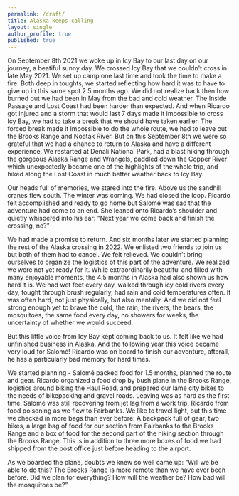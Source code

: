 ```yaml
---
permalink: /draft/
title: Alaska keeps calling
layout: single
author_profile: true
published: true
---
```

On September 8th 2021 we woke up in Icy Bay to our last day on our journey, a beatiful sunny day. We crossed Icy Bay that we couldn't cross in late May 2021. We set up camp one last time and took the time to make a fire. Both deep in toughts, we started reflecting how hard it was to have to give up in this same spot 2.5 months ago. We did not realize back then how burned out we had been in May from the bad and cold weather. The Inside Passage and Lost Coast had been harder than expected. And when Ricardo got injured and a storm that would last 7 days made it impossible to cross Icy Bay, we had to take a break that we should have taken earlier. The forced break made it impossible to do the whole route, we had to leave out the Brooks Range and Noatak River. But on this September 8th we were so grateful that we had a chance to return to Alaska and have a different experience. We restarted at Denali National Park, had a blast hiking through the gorgeous Alaska Range and Wrangels, paddled down the Copper River which unexpectedly became one of the highlights of the whole trip, and hiked along the Lost Coast in much better weather back to Icy Bay. 

Our heads full of memories, we stared into the fire. Above us the sandhill cranes flew south. The winter was coming. We had closed the loop. Ricardo felt accomplished and ready to go home but Salomé was sad that the adventure had come to an end. She leaned onto Ricardo’s shoulder and quietly whispered into his ear: “Next year we come back and finish the crossing, no?”  

We had made a promise to return. And six months later we started planning the rest of the Alaska crossing in 2022. We enlisted two friends to join us but both of them had to cancel. We felt relieved. We couldn’t bring ourselves to organize the logistics of this part of the adventure. We realized we were not yet ready for it. While extraordinarily beautiful and filled with many enjoyable moments, the 4.5 months in Alaska had also shown us how hard it is. We had wet feet every day, walked through icy cold rivers every day, fought through brush regularly, had rain and cold temperatures often. It was often hard, not just physically, but also mentally. And we did not feel strong enough yet to brave the cold, the rain, the rivers, the bears, the mosquitoes, the same food every day, no showers for weeks, the uncertainty of whether we would succeed.

But this little voice from Icy Bay kept coming back to us. It felt like we had unfinished business in Alaska. And the following year this voice became very loud for Salomé! Ricardo was on board to finish our adventure, afterall, he has a particularly bad memory for hard times. 

We started planning -  Salomé packed food for 1.5 months, planned the route and gear. Ricardo organized a food drop by bush plane in the Brooks Range, logistics around biking the Haul Road, and prepared our lame city bikes to the needs of bikepacking and gravel roads. Leaving was as hard as the first time. Salomé was still recovering from jet lag from a work trip, Ricardo from food poisoning as we flew to Fairbanks. We like to travel light, but this time we checked in more bags than ever before: A backpack full of gear, two bikes, a large bag of food for our section from Fairbanks to the Brooks Range and a box of food for the second part of the hiking section through the Brooks Range. This is in addition to three more boxes of food we had shipped from the post office just before heading to the airport. 

As we boarded the plane, doubts we knew so well came up: “Will we be able to do this? The Brooks Range is more remote than we have ever been before. Did we plan for everything? How will the weather be? How bad will the mosquitoes be?” 

<!-- ![August 4: Ready to leave for McCarthy. We did not think back then that we’d stay in that cabin for two weeks a bit more than a month later.]({{site.baseurl}}/assets/images/2022-02-01/August.jpg)

![Admiring the fall colors from the hill above Chisana. When we arrived, all the blueberry bushes were red and the cottonwood tree yellow. When we left, the winter had arrived.]({{site.baseurl}}/assets/images/2022-02-01/FallColors.JPG)

![Breakfast with our host Arthur and our friend Cat. What you can’t see is the delicious fruit salad that Arthur prepared every morning.]({{site.baseurl}}/assets/images/2022-02-01/breakfast.jpg)

![Arthur is an excellent cook. We never expected to eat so well so far away from civilization. No wonder did we not want to leave, he spoiled us.]({{site.baseurl}}/assets/images/2022-02-01/SalmonStarter.jpg)

![Milling logs for a bridge that the neighbor Vern was building. The trees were felled on the neighboring property.]({{site.baseurl}}/assets/images/2022-02-01/Woodworking.jpg)

![This owl stayed on the property for at least 20 minutes probably on the lookout for mice that we often saw running around in the grass.]({{site.baseurl}}/assets/images/2022-02-01/Owl.JPG)

![When the weather was good, we went on short walks around the cabin.]({{site.baseurl}}/assets/images/2022-02-01/walk.jpg)

![View from the cabin after it snowed overnight. This day the snow melted but two days later, it snowed again and it did not melt anymore. Winter had arrived. ]({{site.baseurl}}/assets/images/2022-02-01/snow.jpg)

![The flights were spectacular! We feel so lucky to have had the opportunity to fly with Arthur.]({{site.baseurl}}/assets/images/2022-02-01/ViewFlight.JPG)
 -->
